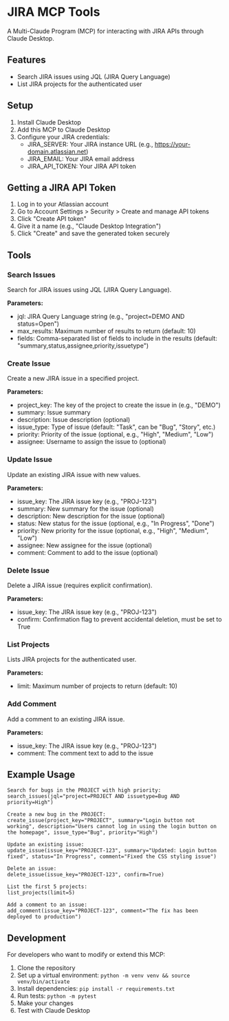 # JIRA MCP Tools

A Multi-Claude Program (MCP) for interacting with JIRA APIs through Claude Desktop.

## Features

- Search JIRA issues using JQL (JIRA Query Language)
- List JIRA projects for the authenticated user

## Setup

1. Install Claude Desktop
2. Add this MCP to Claude Desktop
3. Configure your JIRA credentials:
   - JIRA_SERVER: Your JIRA instance URL (e.g., https://your-domain.atlassian.net)
   - JIRA_EMAIL: Your JIRA email address
   - JIRA_API_TOKEN: Your JIRA API token

## Getting a JIRA API Token

1. Log in to your Atlassian account
2. Go to Account Settings > Security > Create and manage API tokens
3. Click "Create API token"
4. Give it a name (e.g., "Claude Desktop Integration")
5. Click "Create" and save the generated token securely

## Tools

### Search Issues

Search for JIRA issues using JQL (JIRA Query Language).

**Parameters:**
- jql: JIRA Query Language string (e.g., "project=DEMO AND status=Open")
- max_results: Maximum number of results to return (default: 10)
- fields: Comma-separated list of fields to include in the results (default: "summary,status,assignee,priority,issuetype")

### Create Issue

Create a new JIRA issue in a specified project.

**Parameters:**
- project_key: The key of the project to create the issue in (e.g., "DEMO")
- summary: Issue summary
- description: Issue description (optional)
- issue_type: Type of issue (default: "Task", can be "Bug", "Story", etc.)
- priority: Priority of the issue (optional, e.g., "High", "Medium", "Low")
- assignee: Username to assign the issue to (optional)

### Update Issue

Update an existing JIRA issue with new values.

**Parameters:**
- issue_key: The JIRA issue key (e.g., "PROJ-123")
- summary: New summary for the issue (optional)
- description: New description for the issue (optional)
- status: New status for the issue (optional, e.g., "In Progress", "Done")
- priority: New priority for the issue (optional, e.g., "High", "Medium", "Low")
- assignee: New assignee for the issue (optional)
- comment: Comment to add to the issue (optional)

### Delete Issue

Delete a JIRA issue (requires explicit confirmation).

**Parameters:**
- issue_key: The JIRA issue key (e.g., "PROJ-123")
- confirm: Confirmation flag to prevent accidental deletion, must be set to True

### List Projects

Lists JIRA projects for the authenticated user.

**Parameters:**
- limit: Maximum number of projects to return (default: 10)

### Add Comment

Add a comment to an existing JIRA issue.

**Parameters:**
- issue_key: The JIRA issue key (e.g., "PROJ-123")
- comment: The comment text to add to the issue

## Example Usage

```
Search for bugs in the PROJECT with high priority:
search_issues(jql="project=PROJECT AND issuetype=Bug AND priority=High")

Create a new bug in the PROJECT:
create_issue(project_key="PROJECT", summary="Login button not working", description="Users cannot log in using the login button on the homepage", issue_type="Bug", priority="High")

Update an existing issue:
update_issue(issue_key="PROJECT-123", summary="Updated: Login button fixed", status="In Progress", comment="Fixed the CSS styling issue")

Delete an issue:
delete_issue(issue_key="PROJECT-123", confirm=True)

List the first 5 projects:
list_projects(limit=5)

Add a comment to an issue:
add_comment(issue_key="PROJECT-123", comment="The fix has been deployed to production")
```

## Development

For developers who want to modify or extend this MCP:

1. Clone the repository
2. Set up a virtual environment: `python -m venv venv && source venv/bin/activate`
3. Install dependencies: `pip install -r requirements.txt`
4. Run tests: `python -m pytest`
5. Make your changes
6. Test with Claude Desktop